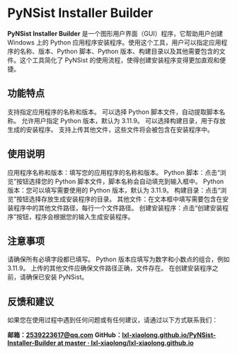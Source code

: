 # **PyNSist Installer Builder**

**PyNSist Installer Builder** 是一个图形用户界面（GUI）程序，它帮助用户创建 Windows 上的 Python 应用程序安装程序。使用这个工具，用户可以指定应用程序的名称、版本、Python 脚本、Python 版本、构建目录以及其他需要包含的文件。这个工具简化了 PyNSist 的使用流程，使得创建安装程序变得更加直观和便捷。

## 功能特点

支持指定应用程序的名称和版本。
可以选择 Python 脚本文件，自动提取脚本名称。
允许用户指定 Python 版本，默认为 3.11.9。
可以选择构建目录，用于存放生成的安装程序。
支持上传其他文件，这些文件将会被包含在安装程序中。

## 使用说明

应用程序名称和版本：填写您的应用程序的名称和版本。
Python 脚本：点击“浏览”按钮选择您的 Python 脚本文件，脚本名称会自动填充到输入框中。
Python 版本：您可以填写需要使用的 Python 版本，默认为 3.11.9。
构建目录：点击“浏览”按钮选择存放生成安装程序的目录。
其他文件：在文本框中填写需要包含在安装程序中的其他文件路径，每行一个文件路径。
创建安装程序：点击“创建安装程序”按钮，程序会根据您的输入生成安装程序。

## 注意事项

请确保所有必填字段都已填写。
Python 版本应填写为数字和小数点的组合，例如 3.11.9。
上传的其他文件应确保文件路径正确，文件存在。
在创建安装程序之前，请确保已安装 PyNSist。

## 反馈和建议

如果您在使用过程中遇到任何问题或有任何建议，请通过以下方式联系我们：

**邮箱：2539223617@qq.com**
**GitHub：[lxl-xiaolong.github.io/PyNSist-Installer-Builder at master · lxl-xiaolong/lxl-xiaolong.github.io](https://github.com/lxl-xiaolong/lxl-xiaolong.github.io/tree/master/PyNSist-Installer-Builder)**